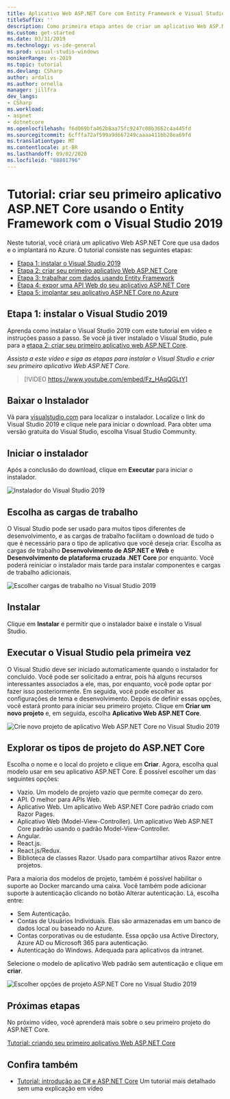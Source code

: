 ```yaml
---
title: Aplicativo Web ASP.NET Core com Entity Framework e Visual Studio 2019
titleSuffix: ''
description: Como primeira etapa antes de criar um aplicativo Web ASP.NET Core, aprenda como instalar o Visual Studio 2019 com este tutorial em vídeo e instruções passo a passo.
ms.custom: get-started
ms.date: 03/31/2019
ms.technology: vs-ide-general
ms.prod: visual-studio-windows
monikerRange: vs-2019
ms.topic: tutorial
ms.devlang: CSharp
author: ardalis
ms.author: ornella
manager: jillfra
dev_langs:
- CSharp
ms.workload:
- aspnet
- dotnetcore
ms.openlocfilehash: f6d069bfa462b8aa75fc9247c08b3662c4a445fd
ms.sourcegitcommit: 6cfffa72af599a9d667249caaaa411bb28ea69fd
ms.translationtype: MT
ms.contentlocale: pt-BR
ms.lasthandoff: 09/02/2020
ms.locfileid: "88801796"
---
```

# <a name="tutorial-create-your-first-aspnet-core-app-using-entity-framework-with-visual-studio-2019"></a>Tutorial: criar seu primeiro aplicativo ASP.NET Core usando o Entity Framework com o Visual Studio 2019

Neste tutorial, você criará um aplicativo Web ASP.NET Core que usa dados e o implantará no Azure. O tutorial consiste nas seguintes etapas:

- [Etapa 1: instalar o Visual Studio 2019](#step-1-install-visual-studio-2019)
- [Etapa 2: criar seu primeiro aplicativo Web ASP.NET Core](tutorial-aspnet-core-ef-step-02.md)
- [Etapa 3: trabalhar com dados usando Entity Framework](tutorial-aspnet-core-ef-step-03.md)
- [Etapa 4: expor uma API Web do seu aplicativo ASP.NET Core](tutorial-aspnet-core-ef-step-04.md)
- [Etapa 5: implantar seu aplicativo ASP.NET Core no Azure](tutorial-aspnet-core-ef-step-05.md)

## <a name="step-1-install-visual-studio-2019"></a>Etapa 1: instalar o Visual Studio 2019

Aprenda como instalar o Visual Studio 2019 com este tutorial em vídeo e instruções passo a passo. Se você já tiver instalado o Visual Studio, pule para a [etapa 2: criar seu primeiro aplicativo web ASP.NET Core](tutorial-aspnet-core-ef-step-02.md).

_Assista a este vídeo e siga as etapas para instalar o Visual Studio e criar seu primeiro aplicativo Web ASP.NET Core._

> [!VIDEO https://www.youtube.com/embed/Fz_HAqQGLtY]

## <a name="download-the-installer"></a>Baixar o Instalador

Vá para [visualstudio.com](https://visualstudio.com) para localizar o instalador. Localize o link do Visual Studio 2019 e clique nele para iniciar o download. Para obter uma versão gratuita do Visual Studio, escolha Visual Studio Community.

## <a name="start-the-installer"></a>Iniciar o instalador

Após a conclusão do download, clique em **Executar** para iniciar o instalador.

![Instalador do Visual Studio 2019](media/vs-2019/vs2019-installer.png)

## <a name="choose-workloads"></a>Escolha as cargas de trabalho

O Visual Studio pode ser usado para muitos tipos diferentes de desenvolvimento, e as cargas de trabalho facilitam o download de tudo o que é necessário para o tipo de aplicativo que você deseja criar. Escolha as cargas de trabalho **Desenvolvimento de ASP.NET e Web** e **Desenvolvimento de plataforma cruzada .NET Core** por enquanto. Você poderá reiniciar o instalador mais tarde para instalar componentes e cargas de trabalho adicionais.

![Escolher cargas de trabalho no Visual Studio 2019](media/vs-2019/vs2019-choose-workloads.png)

## <a name="install"></a>Instalar

Clique em **Instalar** e permitir que o instalador baixe e instale o Visual Studio.

## <a name="run-visual-studio-for-the-first-time"></a>Executar o Visual Studio pela primeira vez

O Visual Studio deve ser iniciado automaticamente quando o instalador for concluído. Você pode ser solicitado a entrar, pois há alguns recursos interessantes associados a ele, mas, por enquanto, você pode optar por fazer isso posteriormente. Em seguida, você pode escolher as configurações de tema e desenvolvimento. Depois de definir essas opções, você estará pronto para iniciar seu primeiro projeto. Clique em **Criar um novo projeto** e, em seguida, escolha **Aplicativo Web ASP.NET Core**.

![Crie novo projeto de aplicativo Web ASP.NET Core no Visual Studio 2019](media/vs-2019/vs2019-create-new-project.png)

## <a name="explore-aspnet-core-project-types"></a>Explorar os tipos de projeto do ASP.NET Core

Escolha o nome e o local do projeto e clique em **Criar**. Agora, escolha qual modelo usar em seu aplicativo ASP.NET Core. É possível escolher um das seguintes opções:

- Vazio. Um modelo de projeto vazio que permite começar do zero.
- API. O melhor para APIs Web.
- Aplicativo Web. Um aplicativo Web ASP.NET Core padrão criado com Razor Pages.
- Aplicativo Web (Model-View-Controller). Um aplicativo Web ASP.NET Core padrão usando o padrão Model-View-Controller.
- Angular.
- React.js.
- React.js/Redux.
- Biblioteca de classes Razor. Usado para compartilhar ativos Razor entre projetos.

Para a maioria dos modelos de projeto, também é possível habilitar o suporte ao Docker marcando uma caixa. Você também pode adicionar suporte à autenticação clicando no botão Alterar autenticação. Lá, escolha entre:

- Sem Autenticação.
- Contas de Usuários Individuais. Elas são armazenadas em um banco de dados local ou baseado no Azure.
- Contas corporativas ou de estudante. Essa opção usa Active Directory, Azure AD ou Microsoft 365 para autenticação.
- Autenticação do Windows. Adequada para aplicativos da intranet.

Selecione o modelo de aplicativo Web padrão sem autenticação e clique em **criar**.

![Escolher opções de projeto ASP.NET Core no Visual Studio 2019](media/vs-2019/vs2019-choose-aspnetcore-project.png)

## <a name="next-steps"></a>Próximas etapas

No próximo vídeo, você aprenderá mais sobre o seu primeiro projeto do ASP.NET Core.

[Tutorial: criando seu primeiro aplicativo Web ASP.NET Core](tutorial-aspnet-core-ef-step-02.md)

## <a name="see-also"></a>Confira também

- [Tutorial: introdução ao C# e ASP.NET Core](tutorial-aspnet-core.md) Um tutorial mais detalhado sem uma explicação em vídeo
